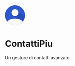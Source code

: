 ![alt text](https://github.com/comicrocharly/ContattiPiu/blob/aab22486c62dbe8839a27aa7a556370c1fe6bf7f/logo.png)
# ContattiPiu



Un gestore di contatti avanzato
